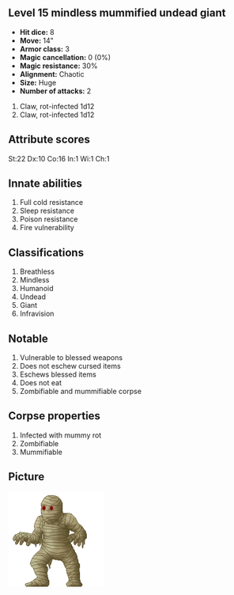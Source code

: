 ## Level 15 mindless mummified undead giant

- **Hit dice:** 8
- **Move:** 14"
- **Armor class:** 3
- **Magic cancellation:** 0 (0%)
- **Magic resistance:** 30%
- **Alignment:** Chaotic
- **Size:** Huge
- **Number of attacks:** 2
1. Claw, rot-infected 1d12
2. Claw, rot-infected 1d12

## Attribute scores

St:22 Dx:10 Co:16 In:1 Wi:1 Ch:1

## Innate abilities

1. Full cold resistance
2. Sleep resistance
3. Poison resistance
4. Fire vulnerability

## Classifications

1. Breathless
2. Mindless
3. Humanoid
4. Undead
5. Giant
6. Infravision

## Notable

1. Vulnerable to blessed weapons
2. Does not eschew cursed items
3. Eschews blessed items
4. Does not eat
5. Zombifiable and mummifiable corpse

## Corpse properties

1. Infected with mummy rot
2. Zombifiable
3. Mummifiable

## Picture

![Giant mummy](https://github.com/hyvanmielenpelit/GnollHackTileSet/blob/main/Monsters/giant_mummy/giant_mummy.png)
